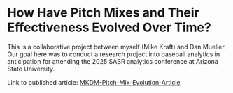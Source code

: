 
# How Have Pitch Mixes and Their Effectiveness Evolved Over Time?

This is a collaborative project between myself (Mike Kraft) and Dan Mueller. Our goal here was to conduct a research project into baseball analytics in anticipation for attending the 2025 SABR analytics conference at Arizona State University.
    
Link to published article: [MKDM-Pitch-Mix-Evolution-Article](https://medium.com/taking-baseball-deep/pitch-mixes-and-their-effectiveness-over-time-9c29b3e5471d)
  
